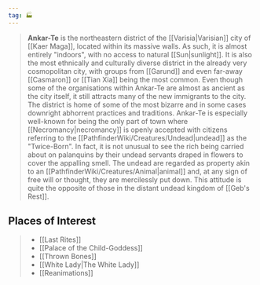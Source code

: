 ```yaml
---
tag: 🏭
---
```

> **Ankar-Te** is the northeastern district of the [[Varisia|Varisian]] city of [[Kaer Maga]], located within its massive walls. As such, it is almost entirely "indoors", with no access to natural [[Sun|sunlight]]. It is also the most ethnically and culturally diverse district in the already very cosmopolitan city, with groups from [[Garund]] and even far-away [[Casmaron]] or [[Tian Xia]] being the most common. Even though some of the organisations within Ankar-Te are almost as ancient as the city itself, it still attracts many of the new immigrants to the city. The district is home of some of the most bizarre and in some cases downright abhorrent practices and traditions. Ankar-Te is especially well-known for being the only part of town where [[Necromancy|necromancy]] is openly accepted with citizens referring to the [[PathfinderWiki/Creatures/Undead|undead]] as the "Twice-Born". In fact, it is not unusual to see the rich being carried about on palanquins by their undead servants draped in flowers to cover the appalling smell. The undead are regarded as property akin to an [[PathfinderWiki/Creatures/Animal|animal]] and, at any sign of free will or thought, they are mercilessly put down. This attitude is quite the opposite of those in the distant undead kingdom of [[Geb's Rest]].


## Places of Interest

> - [[Last Rites]]
> - [[Palace of the Child-Goddess]]
> - [[Thrown Bones]]
> - [[White Lady|The White Lady]]
> - [[Reanimations]]







